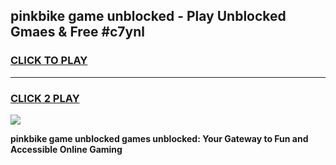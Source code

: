 
## pinkbike game unblocked - Play Unblocked Gmaes & Free #c7ynl
<h3>
<a href="https://news.freeplayer.one?title=pinkbike_game_unblocked&ref=24F">CLICK TO PLAY</a></h3>
<hr>

<h3>
<a href="https://news.freeplayer.one?title=pinkbike_game_unblocked&ref=24F">CLICK 2 PLAY</a>
  
</h3>

<a href="https://news.freeplayer.one?title=pinkbike_game_unblocked&ref=24F/"><img src="https://clearcache.store/games.png"></a>


**pinkbike game unblocked games unblocked: Your Gateway to Fun and Accessible Online Gaming**
